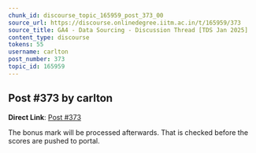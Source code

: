 ```yaml
---
chunk_id: discourse_topic_165959_post_373_00
source_url: https://discourse.onlinedegree.iitm.ac.in/t/165959/373
source_title: GA4 - Data Sourcing - Discussion Thread [TDS Jan 2025]
content_type: discourse
tokens: 55
username: carlton
post_number: 373
topic_id: 165959
---
```


## Post #373 by carlton

**Direct Link**: [Post #373](https://discourse.onlinedegree.iitm.ac.in/t/165959/373)

The bonus mark will be processed afterwards. That is checked before the scores are pushed to portal.
